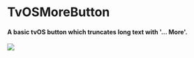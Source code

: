 # TvOSMoreButton
#### A basic tvOS button which truncates long text with '... More'. 

![](https://github.com/cgoldsby/TvOSMoreButton/blob/master/Artwork/example.png)
